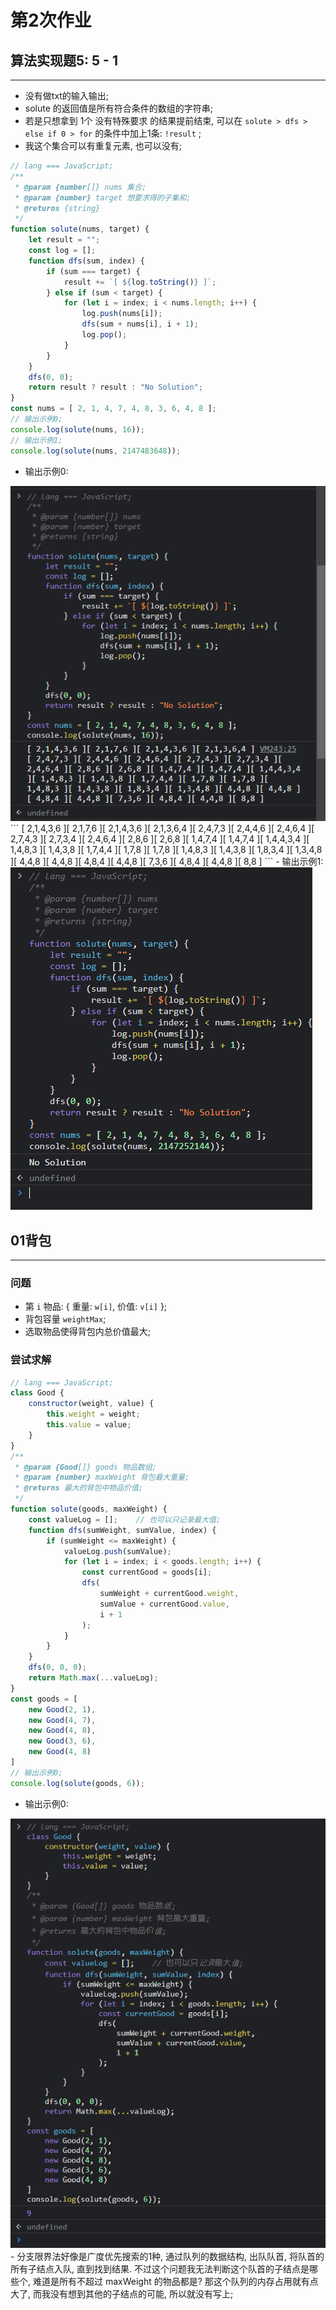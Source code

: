 #   第2次作业
##  算法实现题5: 5 - 1
***
-   没有做txt的输入输出;
-   solute 的返回值是所有符合条件的数组的字符串;
-   若是只想拿到 1个 没有特殊要求 的结果提前结束, 可以在 `solute > dfs > else if 0 > for` 的条件中加上1条: `!result` ;
-   我这个集合可以有重复元素, 也可以没有;
```javascript []
// lang === JavaScript;
/**
 * @param {number[]} nums 集合;
 * @param {number} target 想要求得的子集和;
 * @returns {string}
 */
function solute(nums, target) {
    let result = "";
    const log = [];
    function dfs(sum, index) {
        if (sum === target) {
            result += `[ ${log.toString()} ]`;
        } else if (sum < target) {
            for (let i = index; i < nums.length; i++) {
                log.push(nums[i]);
                dfs(sum + nums[i], i + 1);
                log.pop();
            }
        }
    }
    dfs(0, 0);
    return result ? result : "No Solution";
}
const nums = [ 2, 1, 4, 7, 4, 8, 3, 6, 4, 8 ];
// 输出示例0;
console.log(solute(nums, 16));
// 输出示例1;
console.log(solute(nums, 2147483648));
```
-   输出示例0:<br>
<img src = "./images/01_solution_00_00.png">
```
[ 2,1,4,3,6 ][ 2,1,7,6 ][ 2,1,4,3,6 ][ 2,1,3,6,4 ][ 2,4,7,3 ][ 2,4,4,6 ][ 2,4,6,4 ][ 2,7,4,3 ][ 2,7,3,4 ][ 2,4,6,4 ][ 2,8,6 ][ 2,6,8 ][ 1,4,7,4 ][ 1,4,7,4 ][ 1,4,4,3,4 ][ 1,4,8,3 ][ 1,4,3,8 ][ 1,7,4,4 ][ 1,7,8 ][ 1,7,8 ][ 1,4,8,3 ][ 1,4,3,8 ][ 1,8,3,4 ][ 1,3,4,8 ][ 4,4,8 ][ 4,4,8 ][ 4,8,4 ][ 4,4,8 ][ 7,3,6 ][ 4,8,4 ][ 4,4,8 ][ 8,8 ]
```
-   输出示例1:<br>
<img src = "./images/01_solution_00_01.png">

##  01背包
***
### 问题
-   第 `i` 物品: { 重量: `w[i]`, 价值: `v[i]` };
-   背包容量 `weightMax`;
-   选取物品使得背包内总价值最大;

### 尝试求解
```javascript []
// lang === JavaScript;
class Good {
    constructor(weight, value) {
        this.weight = weight;
        this.value = value;
    }
}
/**
 * @param {Good[]} goods 物品数组;
 * @param {number} maxWeight 背包最大重量;
 * @returns 最大的背包中物品价值;
 */
function solute(goods, maxWeight) {
    const valueLog = [];    // 也可以只记录最大值;
    function dfs(sumWeight, sumValue, index) {
        if (sumWeight <= maxWeight) {
            valueLog.push(sumValue);
            for (let i = index; i < goods.length; i++) {
                const currentGood = goods[i];
                dfs(
                    sumWeight + currentGood.weight,
                    sumValue + currentGood.value,
                    i + 1
                );
            }
        }
    }
    dfs(0, 0, 0);
    return Math.max(...valueLog);
}
const goods = [
    new Good(2, 1),
    new Good(4, 7),
    new Good(4, 8),
    new Good(3, 6),
    new Good(4, 8)
]
// 输出示例0;
console.log(solute(goods, 6));
```
-   输出示例0:<br>
<img src = "./images/01_solution_01_00.png">
-   分支限界法好像是广度优先搜索的1种, 通过队列的数据结构, 出队队首, 将队首的所有子结点入队, 直到找到结果. 不过这个问题我无法判断这个队首的子结点是哪些个, 难道是所有不超过 maxWeight 的物品都是? 那这个队列的内存占用就有点大了, 而我没有想到其他的子结点的可能, 所以就没有写上;
